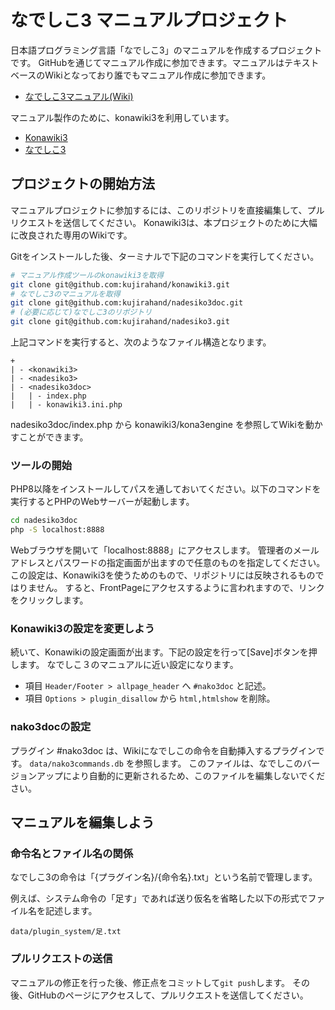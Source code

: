 # なでしこ3 マニュアルプロジェクト

日本語プログラミング言語「なでしこ3」のマニュアルを作成するプロジェクトです。
GitHubを通じてマニュアル作成に参加できます。マニュアルはテキストベースのWikiとなっており誰でもマニュアル作成に参加できます。

- [なでしこ3マニュアル(Wiki)](https://nadesi.com/v3/doc/)

マニュアル製作のために、konawiki3を利用しています。

- [Konawiki3](https://github.com/kujirahand/konawiki3)
- [なでしこ3](https://nadesi.com/doc3/)

## プロジェクトの開始方法

マニュアルプロジェクトに参加するには、このリポジトリを直接編集して、プルリクエストを送信してください。
Konawiki3は、本プロジェクトのために大幅に改良された専用のWikiです。

Gitをインストールした後、ターミナルで下記のコマンドを実行してください。

```sh
# マニュアル作成ツールのkonawiki3を取得
git clone git@github.com:kujirahand/konawiki3.git
# なでしこ3のマニュアルを取得
git clone git@github.com:kujirahand/nadesiko3doc.git
# (必要に応じて)なでしこ3のリポジトリ
git clone git@github.com:kujirahand/nadesiko3.git
```

上記コマンドを実行すると、次のようなファイル構造となります。

```
+
| - <konawiki3>
| - <nadesiko3>
| - <nadesiko3doc>
|   | - index.php
|   | - konawiki3.ini.php
```

nadesiko3doc/index.php から konawiki3/kona3engine を参照してWikiを動かすことができます。

### ツールの開始

PHP8以降をインストールしてパスを通しておいてください。以下のコマンドを実行するとPHPのWebサーバーが起動します。

```sh
cd nadesiko3doc
php -S localhost:8888
```

Webブラウザを開いて「localhost:8888」にアクセスします。
管理者のメールアドレスとパスワードの指定画面が出ますので任意のものを指定してください。
この設定は、Konawiki3を使うためのもので、リポジトリには反映されるものではりません。
すると、FrontPageにアクセスするように言われますので、リンクをクリックします。

### Konawiki3の設定を変更しよう

続いて、Konawikiの設定画面が出ます。下記の設定を行って[Save]ボタンを押します。
なでしこ３のマニュアルに近い設定になります。

- 項目 `Header/Footer > allpage_header` へ `#nako3doc` と記述。
- 項目 `Options > plugin_disallow` から `html,htmlshow` を削除。

### nako3docの設定

プラグイン #nako3doc は、Wikiになでしこの命令を自動挿入するプラグインです。
`data/nako3commands.db` を参照します。
このファイルは、なでしこのバージョンアップにより自動的に更新されるため、このファイルを編集しないでください。

## マニュアルを編集しよう

### 命令名とファイル名の関係

なでしこ3の命令は「{プラグイン名}/{命令名}.txt」という名前で管理します。

例えば、システム命令の「足す」であれば送り仮名を省略した以下の形式でファイル名を記述します。

```
data/plugin_system/足.txt
```

### プルリクエストの送信

マニュアルの修正を行った後、修正点をコミットして`git push`します。
その後、GitHubのページにアクセスして、プルリクエストを送信してください。

